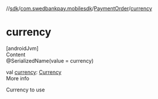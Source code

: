 //[sdk](../../../index.md)/[com.swedbankpay.mobilesdk](../index.md)/[PaymentOrder](index.md)/[currency](currency.md)



# currency  
[androidJvm]  
Content  
@SerializedName(value = currency)  
  
val [currency](currency.md): [Currency](https://developer.android.com/reference/kotlin/java/util/Currency.html)  
More info  


Currency to use

  



